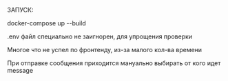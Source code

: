 ЗАПУСК:

docker-compose up --build


.env файл специально не заигнорен, для упрощения проверки


Многое что не успел по фронтенду, из-за малого кол-ва времени

При отправке сообщения приходится мануально выбирать от кого идет message
